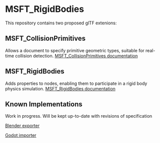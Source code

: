 # MSFT\_RigidBodies

This repository contains two proposed glTF extenions:

## MSFT_CollisionPrimitives

Allows a document to specify primitive geometric types, suitable for real-time collision detection.
[MSFT_CollisionPrimitives documentation](CollisionPrimitives)

## MSFT_RigidBodies

Adds properties to nodes, enabling them to participate in a rigid body physics simulation.
[MSFT_RigidBodies documentation](RigidBodies)

## Known Implementations

Work in progress. Will be kept up-to-date with revisions of specification

[Blender exporter](https://github.com/eoineoineoin/glTF_Physics_Blender_Exporter)

[Godot importer](https://github.com/eoineoineoin/glTF_Physics_Godot_Importer)
